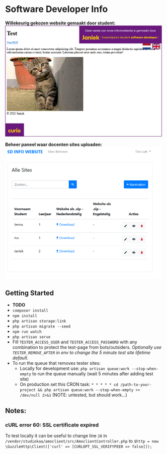 # Software Developer Info

**Willekeurig gekozen website gemaakt door student:**
![Screenshot van willekeurige website](.github/screenshot-student.png)

**Beheer paneel waar docenten sites uploaden:**
![Screenshot van docent beher paneel](.github/screenshot-manage.png)

## Getting Started

* **TODO**
* `composer install`
* `npm install`
* `php artisan storage:link`
* `php artisan migrate --seed`
* `npm run watch`
* `php artisan serve`
* Fill `TESTER_ACCESS_USER` and `TESTER_ACCESS_PASSWORD` with any combination to protect the test-page from bots/outsiders. *Optionally use `TESTER_REMOVE_AFTER` in env to change the 5 minute test site lifetime default.*
* To run the queue that removes tester sites:
    * Locally for development use: `php artisan queue:work --stop-when-empty` to run the queue manually (wait 5 minutes after adding test site)
    * On production set this CRON task: `* * * * * cd /path-to-your-project && php artisan queue:work --stop-when-empty >> /dev/null 2>&1` (NOTE: untested, but should work...)

## Notes:

### cURL error 60: SSL certificate expired

To test locally it can be useful to change line `28` in `/vendor/studiokaa/amoclient/src/AmoclientController.php` to `$http = new \GuzzleHttp\Client(['curl' => [CURLOPT_SSL_VERIFYPEER => false]]);`
